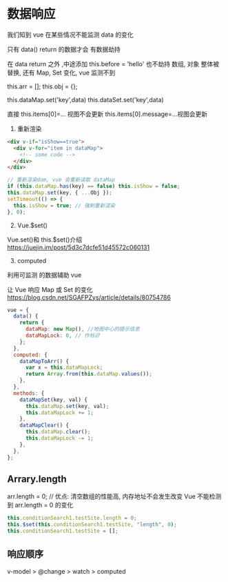 # 数据响应

我们知到 vue 在某些情况不能监测 data 的变化

只有 data() return 的数据才会 有数据劫持

在 data return 之外 ,中途添加 this.before = 'hello' 也不劫持
数组, 对象 整体被替换, 还有 Map, Set 变化, vue 监测不到

this.arr = [];
this.obj = {};

this.dataMap.set('key',data)
this.dataSet.set('key',data)

直接 this.items[0]=... 视图不会更新
this.items[0].message=...视图会更新

1. 重新渲染

```html
<div v-if="isShow==true">
  <div v-for="item in dataMap">
    <!-- some code -->
  </div>
</div>
```

```js
// 重新渲染dom, vue 会重新读取 dataMap
if (this.dataMap.has(key) == false) this.isShow = false;
this.dataMap.set(key, { ...Obj });
setTimeout(() => {
  this.isShow = true; // 强制重新渲染
}, 0);
```

2. Vue.\$set()

Vue.set()和 this.\$set()介绍
https://juejin.im/post/5d3c7dcfe51d45572c060131

3. computed

利用可监测 的数据辅助 vue

让 Vue 响应 Map 或 Set 的变化
https://blog.csdn.net/SGAFPZys/article/details/80754786

```js
vue = {
  data() {
    return {
      dataMap: new Map(), //地图中心的提示信息
      dataMapLock: 0, // 作标识
    };
  },
  computed: {
    dataMapToArr() {
      var x = this.dataMapLock;
      return Array.from(this.dataMap.values());
    },
  },
  methods: {
    dataMapSet(key, val) {
      this.dataMap.set(key, val);
      this.dataMapLock += 1;
    },
    dataMapClear() {
      this.dataMap.clear();
      this.dataMapLock -= 1;
    },
  },
};
```

## Arrary.length

arr.length = 0; // 优点: 清空数组的性能高, 内存地址不会发生改变
Vue 不能检测到 arr.length = 0 的变化

```js
this.conditionSearch1.testSite.length = 0;
this.$set(this.conditionSearch1.testSite, "length", 0);
this.conditionSearch1.testSite = [];
```

## 响应顺序

v-model > @change > watch > computed
